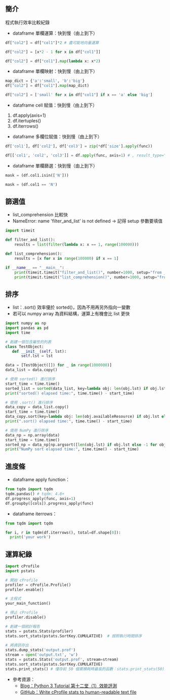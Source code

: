 ## 簡介
程式執行效率比較紀錄

* dataframe 單欄運算：快到慢（由上到下）
```python
df["col2"] = df["col1"]*2 # 盡可能地向量運算

df["col2"] = [x*2 - 1 for x in df["col1"]]

df["col2"] = df["col1"].map(lambda x: x*2)
```

* dataframe 單欄映射：快到慢（由上到下）
```python
map_dict = {'a':'small', 'b':'big'}
df["col2"] = df["col1"].map(map_dict)

df["col2"] = ['small' for x in df["col1"] if x == 'a' else 'big']
```

* dataframe cell 賦值：快到慢（由上到下）
1. df.apply(axis=1)
2. df.itertuples()
3. df.iterrows()

* dataframe 多欄位賦值：快到慢（由上到下）
```python
df['col1'], df['col2'], df['col3'] = zip(*df['size'].apply(func))

df[['col1', 'col2', 'col3']] = df.apply(func, axis=1) # , result_type="expand"
```

* dataframe 單欄篩選：快到慢（由上到下）
```python
mask = (df.col1.isin(['N']))

mask = (df.col1 == 'N')
```

## 篩選值
* list_comprehension 比較快
* NameError: name 'filter_and_list' is not defined -> 記得 setup 參數要填值
```python
import timeit

def filter_and_list():
    results = list(filter(lambda x: x == 1, range(100000)))

def list_comprehension():
    results = [x for x in range(100000) if x == 1]

if __name__ == "__main__":
    print(timeit.timeit("filter_and_list()", number=1000, setup="from __main__ import filter_and_list"))
    print(timeit.timeit("list_comprehension()", number=1000, setup="from __main__ import list_comprehension"))

```

## 排序
* list：.sort() 效率優於 sorted()，因為不用再另外指向一變數
* 若可以 numpy array 為資料結構，運算上有機會比 list 更快
```python
import numpy as np
import pandas as pd
import time

# 創建一個包含屬性的列表
class TestObject:
   def __init__(self, lst):
       self.lst = lst

data = [TestObject([]) for _ in range(1000000)]
data_list = data.copy()

# 使用 sorted() 進行排序
start_time = time.time()
sorted_list = sorted(data_list, key=lambda obj: len(obj.lst) if obj.lst else -1)
print("sorted() elapsed time:", time.time() - start_time)

# 使用 .sort() 進行排序
data_copy = data_list.copy()
start_time = time.time()
data_copy.sort(key=lambda obj: len(obj.availableResource) if obj.lst else -1)
print(".sort() elapsed time:", time.time() - start_time)

# 使用 NumPy 進行排序
data_np = np.array(data)
start_time = time.time()
sorted_np = data_np[np.argsort([len(obj.lst) if obj.lst else -1 for obj in data])]
print("NumPy sort elapsed time:", time.time() - start_time)
```

## 進度條
* dataframe apply function：
```python
from tqdm import tqdm
tqdm.pandas() # tqdm: 4.8+
df.progress_apply(func, axis=1)
df.groupby([cols]).progress_apply(func)
```

* dataframe iterrows：
```python
from tqdm import tqdm

for i, r in tqdm(df.iterrows(), total=df.shape[0]):
  print('your work')
```

## 運算紀錄
```python
import cProfile
import pstats

# 開始 cProfile
profiler = cProfile.Profile()  
profiler.enable() 

# 主程式
your_main_function()

# 停止 cProfile  
profiler.disable()

# 創建一個統計報告  
stats = pstats.Stats(profiler)  
stats.sort_stats(pstats.SortKey.CUMULATIVE)  # 按照執行時間排序  
  
# 將資訊存出  
stats.dump_stats('output.prof')
stream = open('output.txt', 'w')
stats = pstats.Stats('output.prof', stream=stream)
stats.sort_stats(pstats.SortKey.CUMULATIVE)
stats.print_stats() # 僅存前 50 個累積耗時最長的函數：stats.print_stats(50)
```
* 參考資源：
    * [Blog：Python 3 Tutorial 第十二堂（1）效能評測](https://openhome.cc/Gossip/CodeData/PythonTutorial/ProfilePy3.html)
    * [GitHub：Write cProfile stats to human-readable text file](https://gist.github.com/sean-adler/6f493b6741cc792c1cbe24c896c54344)
